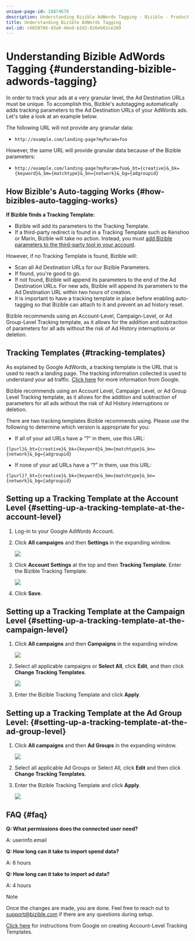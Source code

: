 ```yaml
---
unique-page-id: 18874678
description: Understanding Bizible AdWords Tagging - Bizible - Product Documentation
title: Understanding Bizible AdWords Tagging
exl-id: c6658766-d3a8-46ed-b2d2-826eb61ce269
---
```

# Understanding Bizible AdWords Tagging {#understanding-bizible-adwords-tagging}

In order to track your ads at a very granular level, the Ad Destination URLs must be unique. To accomplish this, Bizible's autotagging automatically adds tracking parameters to the Ad Destination URLs of your AdWords ads. Let's take a look at an example below.
  
The following URL will not provide any granular data:

* `http://example.com/landing-page?myParam=foo`

However, the same URL will provide granular data because of the Bizible parameters:

* `http://example.com/landing-page?myParam=foo&_bt={creative}&_bk={keyword}&_bm={matchtype}&_bn={network}&_bg={adgroupid}`

## How Bizible's Auto-tagging Works {#how-bizibles-auto-tagging-works}

**If Bizible finds a Tracking Template:**

* Bizible will add its parameters to the Tracking Template.
* If a third-party redirect is found in a Tracking Template such as Kenshoo or Marin, Bizible will take no action. Instead, you must [add Bizible parameters to the third-party tool in your account](/help/api-connections/utilizing-bizibles-api-connections/how-bid-management-tools-affect-bizible.md).

However, if no Tracking Template is found, Bizible will:

* Scan all Ad Destination URLs for our Bizible Parameters.
* If found, you're good to go.
* If not found, Bizible will append its parameters to the end of the Ad Destination URLs. For new ads, Bizible will append its parameters to the Ad Destination URL within two hours of creation.
* It is important to have a tracking template in place before enabling auto-tagging so that Bizible can attach to it and prevent an ad history reset.

Bizible recommends using an Account-Level, Campaign-Level, or Ad Group-Level Tracking template, as it allows for the addition and subtraction of parameters for all ads without the risk of Ad History interruptions or deletion.

## Tracking Templates {#tracking-templates}

As explained by Google AdWords, a tracking template is the URL that is used to reach a landing page. The tracking information collected is used to understand your ad traffic. [Click here](https://support.google.com/adwords/answer/7197008?hl=en) for more information from Google.

Bizible recommends using an Account Level, Campaign Level, or Ad Group Level Tracking template, as it allows for the addition and subtraction of parameters for all ads without the risk of Ad History interruptions or deletion.

There are two tracking templates Bizible recommends using. Please use the following to determine which version is appropriate for you:

* If all of your ad URLs have a “?” in them, use this URL:

`{lpurl}&_bt={creative}&_bk={keyword}&_bm={matchtype}&_bn={network}&_bg={adgroupid}`

* If none of your ad URLs have a “?” in them, use this URL:

`{lpurl}?_bt={creative}&_bk={keyword}&_bm={matchtype}&_bn={network}&_bg={adgroupid}`

## Setting up a Tracking Template at the Account Level {#setting-up-a-tracking-template-at-the-account-level}

1. Log-in to your Google AdWords Account.

1. Click **All campaigns** and then **Settings** in the expanding window.

   ![](assets/1.png)

1. Click **Account Settings** at the top and then **Tracking Template**. Enter the Bizible Tracking Template.

   ![](assets/2-1.png)

1. Click **Save**.

## Setting up a Tracking Template at the Campaign Level {#setting-up-a-tracking-template-at-the-campaign-level}

1. Click **All campaigns** and then **Campaigns** in the expanding window.

   ![](assets/3.png)

1. Select all applicable campaigns or **Select All**, click **Edit**, and then click **Change Tracking Templates**.

   ![](assets/4-1.png)

1. Enter the Bizible Tracking Template and click **Apply**.

## Setting up a Tracking Template at the Ad Group Level: {#setting-up-a-tracking-template-at-the-ad-group-level}

1. Click **All campaigns** and then **Ad Groups** in the expanding window.

   ![](assets/5-1.png)

1. Select all applicable Ad Groups or Select All, click **Edit** and then click **Change Tracking Templates**.

1. Enter the Bizible Tracking Template and click **Apply**.

   ![](assets/6-1.png)

## FAQ {#faq}

**Q: What permissions does the connected user need?**

A: userinfo.email

**Q: How long can it take to import spend data?**

A: 6 hours

**Q: How long can it take to import ad data?**

A: 4 hours

>[!NOTE]
>
>Once the changes are made, you are done. Feel free to reach out to support@bizible.com if there are any questions during setup.

[Click here](https://support.google.com/adwords/answer/6076199?hl=en#tracking) for instructions from Google on creating Account-Level Tracking Templates.
